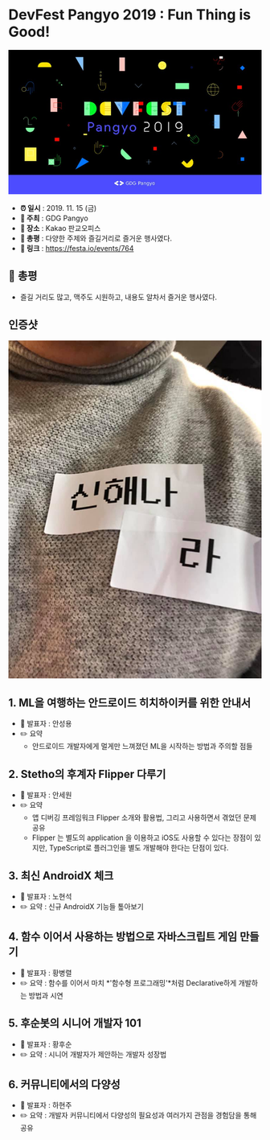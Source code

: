 
# DevFest Pangyo 2019 : Fun Thing is Good!

![DevFest Pangyo 2019](devfp.png)

- **⏰ 일시** : 2019. 11. 15 (금)
- **💁 주최** : GDG Pangyo
- **📝 장소** : Kakao 판교오피스
- **📝 총평** : 다양한 주제와 즐길거리로 즐거운 행사였다.
- **🔗 링크** : https://festa.io/events/764

## 👏 총평

- 즐길 거리도 많고, 맥주도 시원하고, 내용도 알차서 즐거운 행사였다.

## 인증샷

![인증샷](self1.jpg)

## 1. ML을 여행하는 안드로이드 히치하이커를 위한 안내서

- 🎤 발표자 : 안성용
- ✏️ 요약 
  - 안드로이드 개발자에게 멀게만 느껴졌던 ML을 시작하는 방법과 주의할 점들


## 2. Stetho의 후계자 Flipper 다루기

- 🎤 발표자 : 안세원
- ✏️ 요약 
  - 앱 디버깅 프레임워크 Flipper 소개와 활용법, 그리고 사용하면서 겪었던 문제 공유
  - Flipper 는 별도의 application 을 이용하고 iOS도 사용할 수 있다는 장점이 있지만, TypeScript로 플러그인을 별도 개발해야 한다는 단점이 있다.

## 3. 최신 AndroidX 체크

- 🎤 발표자 : 노현석
- ✏️ 요약 : 신규 AndroidX 기능들 톺아보기

## 4. 함수 이어서 사용하는 방법으로 자바스크립트 게임 만들기

- 🎤 발표자 : 황병렬
- ✏️ 요약 : 함수를 이어서 마치 *'함수형 프로그래밍'*처럼 Declarative하게 개발하는 방법과 시연

## 5. 후순봇의 시니어 개발자 101

- 🎤 발표자 : 황후순
- ✏️ 요약 : 시니어 개발자가 제안하는 개발자 성장법

## 6. 커뮤니티에서의 다양성

- 🎤 발표자 : 하현주
- ✏️ 요약 : 개발자 커뮤니티에서 다양성의 필요성과 여러가지 관점을 경험담을 통해 공유
